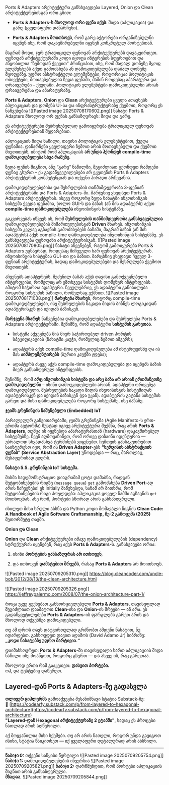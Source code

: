 Ports & Adapters არქიტექტურა განსხვავდება Layered, Onion და Clean არქიტექტურებისგან ორი გზით:

- **Ports & Adapters-ს მხოლოდ ორი ფენა აქვს**: შიდა (აპლიკაცია) და გარე (ყველაფერი დანარჩენი).
    
- **Ports & Adapters მოითხოვს**, რომ გარე აქტორები ორგანიზებულნი იყვნენ ისე, რომ დაკავშირებულნი იყვნენ კონკრეტულ პორტებთან.
    

მაგრამ მოდი, ჯერ ტრადიციულ ფენოვან არქიტექტურებს დავაკვირდეთ. ფენოვან არქიტექტურაში კოდი იყოფა ინტერესის სფეროებით და აწყობილია “ზემოდან ქვევით” პრინციპით, ისე, რომ მაღალ დონეზე მყოფ ელემენტებს აქვთ გამოძახება ან დამოკიდებულება დაბალ დონეზე მყოფებზე. უფრო აბსტრაქტული ელემენტები, როგორიცაა პოლიტიკის ობიექტები, მოთავსებულია ზედა ფენაში, მაშინ როდესაც აპარატურა და დრაივერები – ქვედაში. პოლიტიკის ელემენტები დამოკიდებულნი არიან დრაივერებსა და აპარატურაზე.

**Ports & Adapters**, **Onion** და **Clean** არქიტექტურები ყველა ათავსებს აპლიკაციას და დომენს UI-სა და ინფრასტრუქტურაზე ქვემოთ, როგორც ეს ნაჩვენებია ![[Pasted image 20250708170602.png]]
ნახატი Ports & Adapters მხოლოდ ორ ფენას განსაზღვრავს: შიდა და გარე.


ეს არქიტექტურები შებრუნებულად გამოიყურება ტრადიციულ ფენოვან არქიტექტურებთან შედარებით.


აპლიკაციის შიდა ნაწილი, თავისი პოლიტიკის ელემენტებით, ქვედა ფენაშია. დანარჩენი ყველაფერი ზემოთ არის მოთავსებული და ქვემოთ მიუთითებს, იმიტომ რომ აპლიკაციას **არ უნდა ჰქონდეს compile-time დამოკიდებულება სხვა რამეზე**.

ზედა ფენის შიგნით, ანუ “გარე” ნაწილში, შეგიძლიათ გქონდეთ რამდენი ფენაც გსურთ – ეს გადაწყვეტილებები არ ეკუთვნის Ports & Adapters არქიტექტურის კომპეტენციას და თქვენი პირადი არჩევანია.

დამოკიდებულებებისა და შესრულების თანმიმდევრობა 3-ფენიან არქიტექტურაში და Ports & Adapters-ში.
მარჯვნივ ვხედავთ Ports & Adapters არქიტექტურას. ისევე როგორც ზედა ნახატში ინვოისინგის სისტემა ქვედა ფენაშია, ხოლო GUI-ს და ბაზას (ან მის ადაპტერს) აქვთ **compile-time დამოკიდებულება** ინვოისინგის სისტემაზე.

გაკვირვებას იწვევს ის, რომ **შესრულების თანმიმდევრობა განსხვავებულია** დამოკიდებულებების მიმართულებისგან **Driven** მხარეს. ინვოისინგის სისტემა კვლავ აგზავნის გამოძახებებს ბაზაში, მაგრამ ბაზას (ან მის ადაპტერს) აქვს compile-time დამოკიდებულება ინვოისინგის სისტემაზე. ეს განსხვავდება ფენოვანი არქიტექტურისგან.
![[Pasted image 20250708170805.png]]
ნახატი აჩვენებენ, რატომ გამოიყურება Ports & Adapters უცნაურად, როდესაც მიჩვეული ხარ ფენოვან არქიტექტურას.
ინვოისინგის სისტემას GUI-თი და ბაზით. მარცხნივ ვხედავთ ჩვეულ 3-ფენიან არქიტექტურას, სადაც დამოკიდებულებები და შესრულება ქვემოთ მიუთითებს.



აჩვენებს ადაპტერებს. შეძენილ ბაზას აქვს თავისი გამოქვეყნებული ინტერფეისი, რომელიც არ ემთხვევა სისტემის დომენურ ინტერფეისს. ამიტომ საჭიროა ადაპტერი. ჩვეულებრივ, ეს ადაპტერი განიხილება როგორც სისტემის ნაწილი, რომელსაც ვქმნით.
![[Pasted image 20250708171038.png]]
**მარცხენა მხარეს**, როგორც compile-time დამოკიდებულებები, ისე შესრულების ნაკადი მიდის ბიზნეს ლოგიკიდან ადაპტერისკენ და იქიდან ბაზისკენ.

**მარჯვენა მხარეს** ნაჩვენებია დამოკიდებულებები და შესრულება Ports & Adapters არქიტექტურაში. შენიშნე, რომ ადაპტერი **სისტემის გარეთაა**.

- სისტემა აქვეყნებს მის მიერ საჭიროებულ driven პორტის სპეციფიკაციას (ნახატში კაუჭი, რომელიც ზემოთ იშვერს);
    
- ადაპტერს აქვს compile-time დამოკიდებულება ამ ინტერფეისზე და ის მას **აიმპლემენტირებს** (ბურთი კაუჭში ჯდება);
    
- ადაპტერს ასევე აქვს compile-time დამოკიდებულება და იყენებს ბაზის მიერ განსაზღვრულ ინტერფეისს.
    

შენიშნე, რომ **არც ინვოისინგის სისტემა და არც ბაზა არ არიან ერთმანეთზე დამოკიდებულნი** – ისინი დამოუკიდებლები არიან. ადაპტერი ორივეზეა დამოკიდებული. შესრულების ნაკადი მიდის ინვოისინგის სისტემიდან ადაპტერისკენ და იქიდან ბაზისკენ (და უკან).
ადაპტერის გატანა სისტემის გარეთ და მისი დამოკიდებულება როგორც სისტემაზე, ისე ბაზაზე.


**ჯეიმს გრენინგის ჩაშენებული (Embedded) IoT**

პარალელურ განვითარებაში, ჯეიმს გრენინგმა (Agile Manifesto-ს ერთ-ერთმა ავტორმა) ზუსტად იგივე არქიტექტურა შექმნა, რაც არის **Ports & Adapters**, თუმცა ის იყენებდა აპარატურასთან (hardware) დაკავშირებულ სისტემებზე. ჩვენ აღმოვაჩინეთ, რომ ორივე დიზაინი იდენტურია — უბრალოდ სხვადასხვა ტერმინებს ვიყენებთ. ჩემთვის განსაკუთრებით საინტერესო იყო, რომ ის **Driven Adapter**-ებს **“სერვისის აბსტრაქციის ფენას” (Service Abstraction Layer)** უწოდებდა — რაც, მართლაც, შესაფერისად ჟღერს.

**ნახატი 5.5. გრენინგის IoT სისტემა.**

მისმა სადემონსტრაციო დიაგრამამ ცოტა დამაბნა, რადგან შეტყობინებების რიგზე (`message queue`) `get` გამოძახება **Driven Port**-ად არის ნაჩვენები! ეს Initially მაწუხებდა, სანამ არ მითხრა, რომ შეტყობინებების რიგი პოულდება: აპლიკაცია ყოველ წამში აგზავნის `get` მოთხოვნას. ასე რომ, პორტები სწორად არის განსაზღვრული.

იხილეთ მისი სრული ახსნა და Python კოდი მომავალი წიგნის **Clean Code: A Handbook of Agile Software Craftsmanship, მე-2 გამოცემა (2025)** მეთორმეტე თავში.




**Onion და Clean**

**Onion** და **Clean** არქიტექტურები იმავე დამოკიდებულების (dependency) სტრუქტურას იყენებენ, რაც აქვს **Ports & Adapters**-ს. განსხვავება ორია:

1. ისინი **პორტების განსაზღვრას არ ითხოვენ**,
    
2. და ითხოვენ **დამატებით შრეებს**, რასაც **Ports & Adapters** არ მოითხოვს.
    

![[Pasted image 20250709205310.png]]
https://blog.cleancoder.com/uncle-bob/2012/08/13/the-clean-architecture.html


![[Pasted image 20250709205326.png]]
https://jeffreypalermo.com/2008/07/the-onion-architecture-part-1/



როცა უკვე გექნებათ განხორციელებული **Ports & Adapters**, თავისუფლად შეგიძლიათ დაამატოთ **Clean**-ისა და **Onion**-ის შრეები — ან არა. ეს გადაწყვეტილებები **Ports & Adapters**-ის ფარგლებს გარეთ არის და მხოლოდ თქვენზეა დამოკიდებული.

თუ ამ დროს თავს დატვირთულად გრძნობთ ამდენი ნახატით, ნუ იდარდებთ. გახსოვდეთ დავით ადამოს (David Adamo Jr) სიბრძნე:  
**„კოდი ნახატებზე უფრო მარტივია.“**

დაიმახსოვრეთ: **Ports & Adapters**-ში თავისუფალი ხართ აპლიკაციის შიდა ნაწილი ისე მოაწყოთ, როგორც გსურთ — და ასევე ის, რაც გარეთაა.

მხოლოდ ერთი რამ გააკეთეთ: **დასვით პორტები.**  
ოჰ, და ტესტებიც დაწერეთ.



## **Layered-დან Ports & Adapters-ზე გადასვლა**  

**ოლივერ ციჰლერმა** გამოაქვეყნა შესანიშნავი სტატია Substack-ზე:  
🔗 [https://codearfy.substack.com/p/from-layered-to-hexagonal-architecture](https://codearfy.substack.com/p/from-layered-to-hexagonal-architecture)  
**"Layered-დან Hexagonal არქიტექტურაზე 2 ეტაპში"**, სადაც ეს პროცესი ნათლად არის აღწერილი.

აქ მოყვანილია მისი სქემები. თუ არ არის ნათელი, როგორ უნდა გავიგოთ ისინი, სტატია წაიკითხეთ — იქ ყველაფერი დეტალურად არის ახსნილი.

---

**ნაბიჯი 0:** თქვენი საწყისი წერტილი
![[Pasted image 20250709205754.png]]
**ნაბიჯი 1:** დამოკიდებულებების ინვერსია
![[Pasted image 20250709205821.png]]
**ნაბიჯი 2:** დარწმუნდით, რომ პორტები აპლიკაციის შიგნით არის განსაზღვრული.  
**მზადაა.** 
![[Pasted image 20250709205844.png]]